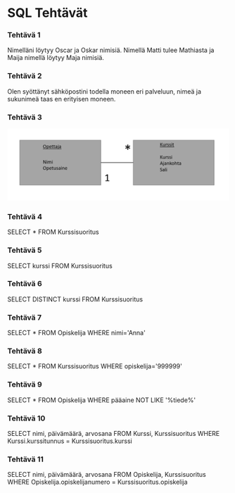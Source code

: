# SQL Tehtävät
### Tehtävä 1
Nimelläni löytyy Oscar ja Oskar nimisiä. Nimellä Matti tulee Mathiasta ja Maija nimellä löytyy Maja nimisiä.

### Tehtävä 2
Olen syöttänyt sähköpostini todella moneen eri palveluun, nimeä ja sukunimeä taas en erityisen moneen.
### Tehtävä 3
![joo](teht3.png)
### Tehtävä 4
SELECT * FROM Kurssisuoritus

### Tehtävä 5
SELECT kurssi FROM Kurssisuoritus

### Tehtävä 6
SELECT DISTINCT kurssi FROM Kurssisuoritus

### Tehtävä 7
SELECT * FROM Opiskelija WHERE nimi='Anna'

### Tehtävä 8
SELECT * FROM Kurssisuoritus WHERE opiskelija='999999'

### Tehtävä 9
SELECT * FROM Opiskelija WHERE pääaine NOT LIKE '%tiede%'

### Tehtävä 10
SELECT nimi, päivämäärä, arvosana FROM Kurssi, Kurssisuoritus WHERE Kurssi.kurssitunnus = Kurssisuoritus.kurssi

### Tehtävä 11
SELECT nimi, päivämäärä, arvosana FROM Opiskelija, Kurssisuoritus WHERE Opiskelija.opiskelijanumero = Kurssisuoritus.opiskelija




